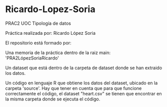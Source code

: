 # Ricardo-Lopez-Soria
PRAC2 UOC Tipología de datos

Práctica realizada por: Ricardo López Soria

El repositorio está formado por:

Una memoria de la práctica dentro de la raiz main: 'PRA2LópezSoriaRicardo'

Un dataset que está dentro de la carpeta de dataset donde se han extraido los datos.

Un código en lenguaje R que obtiene los datos del dataset, ubicado en la carpeta 'source'. Hay que tener en cuenta que para que funcione correctamente el código, el dataset "heart.csv" se tienen que encontrar en la misma carpeta donde se ejecuta el código.
